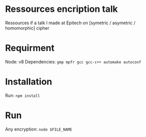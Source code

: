 # Ressources encription talk
Ressources if a talk I made at Epitech on [symetric / asymetric / homomorphic] cipher

# Requirment

Node: v8
Dependencies: `gmp mpfr gcc gcc-c++ automake autoconf`

# Installation

Run: `npm install`

# Run

Any encryption: `node $FILE_NAME`
